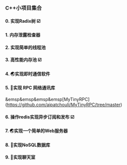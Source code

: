 ### C++小项目集合
#### 0. 实现Radix树 ☑️
#### 1. 内存泄露检查器
#### 2. 实现简单的线程池
#### 3. 高性能内存池 ☑️
#### 4. 🌏实现即时通信软件
#### 5. 🌟实现 RPC 网络通讯库
&emsp&emsp&emsp&emsp[MyTinyRPC] (https://github.com/aipatchouli/MyTinyRPC/tree/master)
#### 6. 操作redis实现异步订阅和发布 ☑️
#### 7. 🌏实现一个简单的Web服务器
#### 8. 🌟实现NoSQL数据库 
#### 9. 🌟实现聊天室
